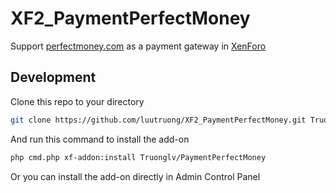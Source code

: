 # XF2_PaymentPerfectMoney
Support [perfectmoney.com](https://perfectmoney.com) as a payment gateway in [XenForo](https://xenforo.com/community)

## Development

Clone this repo to your directory

```bash
git clone https://github.com/luutruong/XF2_PaymentPerfectMoney.git Truonglv/PaymentPerfectMoney
```

And run this command to install the add-on

```bash
php cmd.php xf-addon:install Truonglv/PaymentPerfectMoney
```

Or you can install the add-on directly in Admin Control Panel
